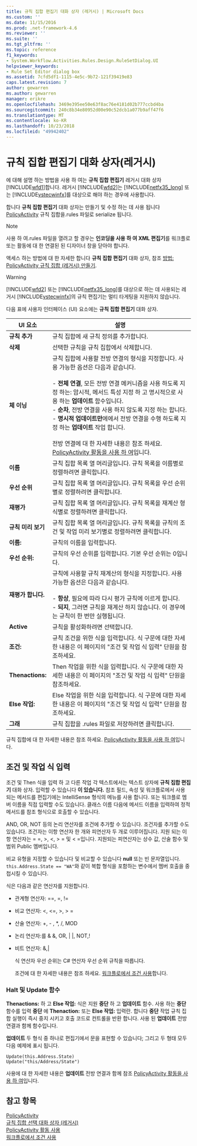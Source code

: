 ```yaml
---
title: 규칙 집합 편집기 대화 상자 (레거시) | Microsoft Docs
ms.custom: ''
ms.date: 11/15/2016
ms.prod: .net-framework-4.6
ms.reviewer: ''
ms.suite: ''
ms.tgt_pltfrm: ''
ms.topic: reference
f1_keywords:
- System.Workflow.Activities.Rules.Design.RuleSetDialog.UI
helpviewer_keywords:
- Rule Set Editor dialog box
ms.assetid: 7cfd5df1-1115-4e5c-9b72-121f39419e83
caps.latest.revision: 7
author: gewarren
ms.author: gewarren
manager: erikre
ms.openlocfilehash: 3469e395ee50e63f8ac76e4181d02b777ccbd4ba
ms.sourcegitcommit: 240c8b34e80952d00e90c52dcb1a077b9aff47f6
ms.translationtype: MT
ms.contentlocale: ko-KR
ms.lasthandoff: 10/23/2018
ms.locfileid: "49942402"
---
```

# <a name="rule-set-editor-dialog-box-legacy"></a>규칙 집합 편집기 대화 상자(레거시)
에 대해 설명 하는 방법을 사용 하 여는 **규칙 집합 편집기** 레거시 대화 상자 [!INCLUDE[wfd1](../includes/wfd1-md.md)]합니다. 레거시 [!INCLUDE[wfd2](../includes/wfd2-md.md)]는 [!INCLUDE[netfx35_long](../includes/netfx35-long-md.md)] 또는 [!INCLUDE[vstecwinfx](../includes/vstecwinfx-md.md)]를 대상으로 해야 하는 경우에 사용합니다.  
  
 합니다 **규칙 집합 편집기** 대화 상자는 만들기 및 수정 하는 데 사용 됩니다 [PolicyActivity](http://go.microsoft.com/fwlink?LinkID=65019) 규칙 집합을.rules 파일로 serialize 됩니다.  
  
> [!NOTE]
>  사용 하 여.rules 파일을 열려고 할 경우는 **인코딩을 사용 하 여 XML 편집기**를 워크플로 또는 활동에 대 한 연결된 된 디자이너 창을 닫아야 합니다.  
  
 액세스 하는 방법에 대 한 자세한 합니다 **규칙 집합 편집기** 대화 상자, 참조 [방법: PolicyActivity 규칙 집합 (레거시) 만들기](../workflow-designer/how-to-create-a-policyactivity-rule-set-legacy.md).  
  
> [!WARNING]
>  [!INCLUDE[wfd2](../includes/wfd2-md.md)] 또는 [!INCLUDE[netfx35_long](../includes/netfx35-long-md.md)]를 대상으로 하는 데 사용되는 레거시 [!INCLUDE[vstecwinfx](../includes/vstecwinfx-md.md)]의 규칙 편집기는 멀티 타게팅을 지원하지 않습니다.  
  
 다음 표에 사용자 인터페이스 (UI) 요소에는 **규칙 집합 편집기** 대화 상자.  
  
|UI 요소|설명|  
|----------------|-----------------|  
|**규칙 추가**|규칙 집합에 새 규칙 정의를 추가합니다.|  
|**삭제**|선택한 규칙을 규칙 집합에서 삭제합니다.|  
|**체 이닝**|규칙 집합에 사용할 전방 연결의 형식을 지정합니다. 사용 가능한 옵션은 다음과 같습니다.<br /><br /> -   **전체 연결**, 모든 전방 연결 메커니즘을 사용 하도록 지정 하는: 암시적, 메서드 특성 지정 하 고 명시적으로 사용 하는 **업데이트** 함수입니다.<br />-   **순차**, 전방 연결을 사용 하지 않도록 지정 하는 합니다.<br />-   **명시적 업데이트만**에에서 전방 연결을 수행 하도록 지정 하는 **업데이트** 작업 합니다.<br /><br /> 전방 연결에 대 한 자세한 내용은 참조 하세요. [PolicyActivity 활동을 사용 하 여](http://go.microsoft.com/fwlink?LinkID=65004)입니다.|  
|**이름**|규칙 집합 목록 열 머리글입니다. 규칙 목록을 이름별로 정렬하려면 클릭합니다.|  
|**우선 순위**|규칙 집합 목록 열 머리글입니다. 규칙 목록을 우선 순위별로 정렬하려면 클릭합니다.|  
|**재평가**|규칙 집합 목록 열 머리글입니다. 규칙 목록을 재계산 형식별로 정렬하려면 클릭합니다.|  
|**규칙 미리 보기**|규칙 집합 목록 열 머리글입니다. 규칙 목록을 규칙의 조건 및 작업 미리 보기별로 정렬하려면 클릭합니다.|  
|**이름:**|규칙의 이름을 입력합니다.|  
|**우선 순위:**|규칙의 우선 순위를 입력합니다. 기본 우선 순위는 0입니다.|  
|**재평가 합니다.**|규칙에 사용할 규칙 재계산의 형식을 지정합니다. 사용 가능한 옵션은 다음과 같습니다.<br /><br /> -   **항상**, 필요에 따라 다시 평가 규칙에 이르게 합니다.<br />-   **되지**, 그러면 규칙을 재계산 하지 않습니다. 이 경우에는 규칙이 한 번만 실행됩니다.|  
|**Active**|규칙을 활성화하려면 선택합니다.|  
|**조건:**|규칙 조건을 위한 식을 입력합니다. 식 구문에 대한 자세한 내용은 이 페이지의 "조건 및 작업 식 입력" 단원을 참조하세요.|  
|**Thenactions:**|Then 작업을 위한 식을 입력합니다. 식 구문에 대한 자세한 내용은 이 페이지의 "조건 및 작업 식 입력" 단원을 참조하세요.|  
|**Else 작업:**|Else 작업을 위한 식을 입력합니다. 식 구문에 대한 자세한 내용은 이 페이지의 "조건 및 작업 식 입력" 단원을 참조하세요.|  
|**그래**|규칙 집합을 .rules 파일로 저장하려면 클릭합니다.|  
  
 규칙 집합에 대 한 자세한 내용은 참조 하세요. [PolicyActivity 활동을 사용 하 여](http://go.microsoft.com/fwlink?LinkID=65004)입니다.  
  
## <a name="entering-condition-and-action-expressions"></a>조건 및 작업 식 입력  
 조건 및 Then 식을 입력 하 고 다른 작업 각 텍스트에서는 텍스트 상자에 **규칙 집합 편집기** 대화 상자. 입력할 수 있습니다 **이 있습니다.** 참조 필드, 속성 및 워크플로에서 사용 되는 메서드를 편집기에는 IntelliSense 형식의 메뉴를 사용 합니다. 또는 워크플로 멤버 이름을 직접 입력할 수도 있습니다. 클래스 이름 다음에 메서드 이름을 입력하여 정적 메서드를 참조 형식으로 호출할 수 있습니다.  
  
 AND, OR, NOT 등의 논리 연산자를 조건에 추가할 수 있습니다. 조건자를 추가할 수도 있습니다. 조건자는 이항 연산자 한 개와 피연산자 두 개로 이루어집니다. 지원 되는 이항 연산자는 = =, >, \<, > = 및 < =입니다. 지원되는 피연산자는 상수 값, 산술 함수 및 범위 Public 멤버입니다.  
  
 비교 유형을 지정할 수 있습니다 및 비교할 수 있습니다 **null** 또는 빈 문자열입니다. `this.Address.State == "WA"`와 같이 복합 형식을 포함하는 변수에서 멤버 호출을 중첩시킬 수 있습니다.  
  
 식은 다음과 같은 연산자를 지원합니다.  
  
- 관계형 연산자: ==, =, !=  
  
- 비교 연산자: <, \<=, >, > =  
  
- 산술 연산자: +, - , *, /, MOD  
  
- 논리 연산자:를 & &, OR, &#124; &#124;, NOT,!  
  
- 비트 연산자: &,&#124;  
  
  식 연산자 우선 순위는 C# 연산자 우선 순위 규칙을 따릅니다.  
  
  조건에 대 한 자세한 내용은 참조 하세요. [워크플로에서 조건 사용](http://msdn.microsoft.com/en-us/541211f5-d382-4810-894f-71f00b34fa77)합니다.  
  
### <a name="halt-and-update-functions"></a>Halt 및 Update 함수  
 **Thenactions:** 하 고 **Else 작업:** 식은 지원 **중단** 하 고 **업데이트** 함수. 사용 하는 **중단** 함수를 입력 **중단** 에 **Thenaction:** 또는 **Else 작업:** 입력란. 합니다 **중단** 작업 규칙 집합 실행이 즉시 중지 시키고 호출 코드로 컨트롤을 반환 합니다. 사용 된 **업데이트** 전방 연결과 함께 함수입니다.  
  
 **업데이트** 두 형식 중 하나로 편집기에서 문을 표현할 수 있습니다; 그리고 두 형태 모두 다음 예제에 표시 됩니다.  
  
```  
Update(this.Address.State)  
Update("this/Address/State")  
```  
  
 사용에 대 한 자세한 내용은 **업데이트** 전방 연결과 함께 참조 [PolicyActivity 활동을 사용 하 여](http://go.microsoft.com/fwlink?LinkID=65004)입니다.  
  
## <a name="see-also"></a>참고 항목  
 [PolicyActivity](http://go.microsoft.com/fwlink?LinkID=65019)   
 [규칙 집합 선택 대화 상자 (레거시)](../workflow-designer/select-rule-set-dialog-box-legacy.md)   
 [PolicyActivity 활동 사용](http://go.microsoft.com/fwlink?LinkID=65004)   
 [워크플로에서 조건 사용](http://go.microsoft.com/fwlink?LinkID=65009)